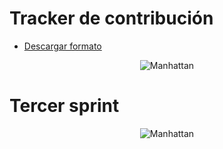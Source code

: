 # Tracker de contribución

- [Descargar formato](Formato.xlsx)

<p align="center">
    <img class="formato" src="https://i.imgur.com/X917zIf.png" alt="Manhattan"/>
</p>

# Tercer sprint

<p align="center">
    <img class="formato" src="" alt="Manhattan"/>
</p>
